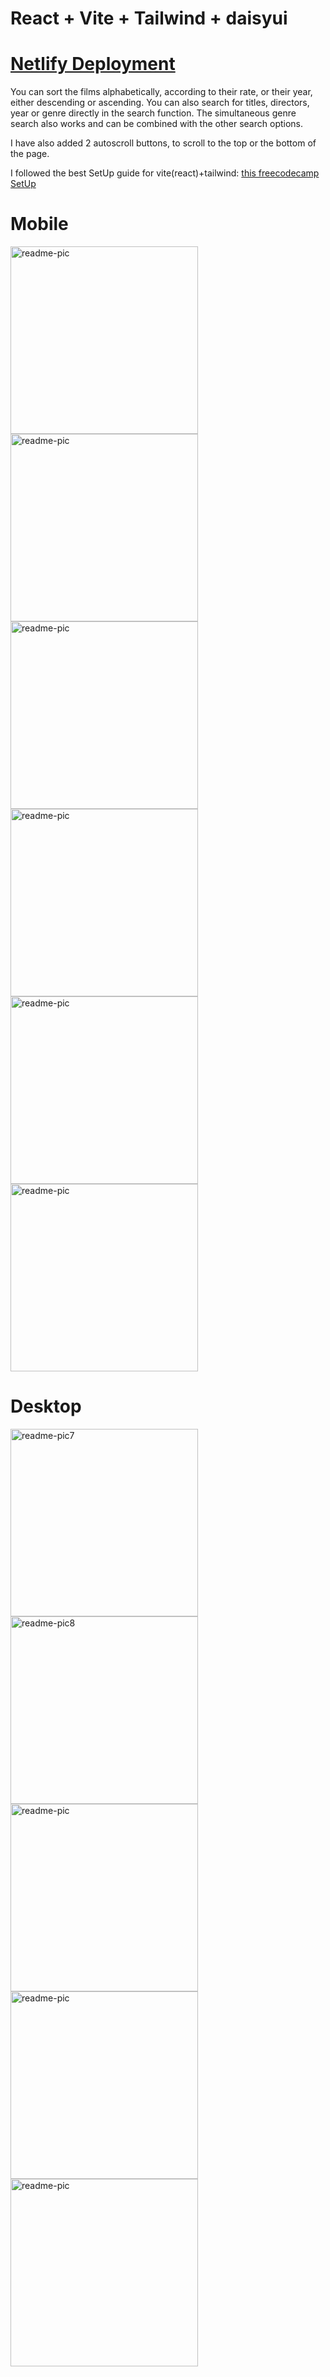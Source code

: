 # React + Vite + Tailwind + daisyui

# [Netlify Deployment](https://luxury-cendol-5bf0c6.netlify.app/)

You can sort the films alphabetically, according to their rate, or their year, either descending or ascending. You can also search for titles, directors, year or genre directly in the search function. The simultaneous genre search also works and can be combined with the other search options.

I have also added 2 autoscroll buttons, to scroll to the top or the bottom of the page.

I followed the best SetUp guide for vite(react)+tailwind: [this freecodecamp SetUp](https://www.freecodecamp.org/news/how-to-install-tailwindcss-in-react/)

# Mobile

<div>

<img src="./public/readme/readme1.png" alt="readme-pic" width="300">
<img src="./public/readme/readme2.png" alt="readme-pic" width="300">
<img src="./public/readme/readme3.png" alt="readme-pic" width="300">
<img src="./public/readme/readme4.png" alt="readme-pic" width="300">
<img src="./public/readme/readme5.png" alt="readme-pic" width="300">
<img src="./public/readme/readme6.png" alt="readme-pic" width="300">

</div>

# Desktop

<div>

<img src="./public/readme/readme7.png" alt="readme-pic7" width="300">
<img src="./public/readme/readme8.png" alt="readme-pic8" width="300">
<img src="./public/readme/readme10.png" alt="readme-pic" width="300">
<img src="./public/readme/readme11.png" alt="readme-pic" width="300">
<img src="./public/readme/readme12.png" alt="readme-pic" width="300">

</div>
